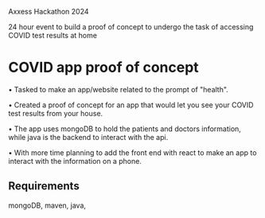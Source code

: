 Axxess Hackathon 2024

24 hour event to build a proof of concept to undergo the task of accessing COVID test results at home

# COVID app proof of concept

• Tasked to make an app/website related to the prompt of "health". 

• Created a proof of concept for an app that would let you see your COVID test results from your house.

• The app uses mongoDB to hold the patients and doctors information, while java is the backend to interact with the api.

• With more time planning to add the front end with react to make an app to interact with the information on a phone.


## Requirements

mongoDB, maven, java, 





